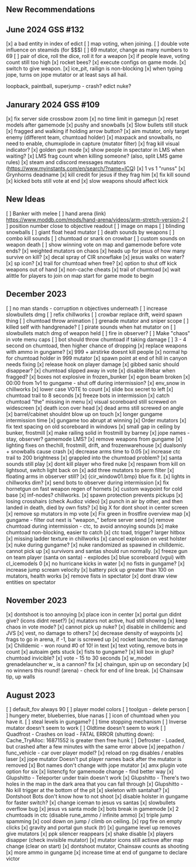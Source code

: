 ## New Recommendations

##  June 2024 GSS #132

[x] a bad entity in index of edict
[ ] map voting, when joining.
[ ] double vote influence on steamids (for $$$)
[ ] 69 mutator, change as many numbers to 69
[ ] pair of dice, roll the dice, roll it for a weapon
[x] if people leave, voting count still too high
[x] rocket bees?
[x] execute configs on game mode.
[x] switch to give weapon.
[x] ice_pit, railign is non-blocking
[x] when typing jope, turns on jope mutator or at least says all hail.

loopback, paintball, superjump - crash? edict
nuke?


##  Janurary 2024 GSS #109

[x] fix server side crossbow zoom
[x] no time limit in gamegun
[x] reset models after gamemode
[x] pushy and snowballs
[x] Slow bullets still stuck
[x] fragged and walking if holding arrow button?
[x] aim mutator, only target enemy (different team, chumtoad holder)
[x] maxpack and snowballs, no need to enable, chumxplode in capture (mutator filter)
[x] frag kill visual indicator?
[x] golden gun mode
[x] show people in spectator in LMS when waiting?
[x] LMS frag count when killing someone? (also, split LMS game rules)
[x] steam and cdiscord messages mutators (https://www.myinstants.com/en/search/?name=ICQ)
[x] 1 vs 1 "runss"
[x] Grynhorns deadname
[x] kill credit for jesus if they frag him
[x] fix kill sound
[x] kicked bots still vote at end
[x] slow weapons should affect kick

## New Ideas

[ ] Banker with melee
[ ] hand arena (link) https://www.moddb.com/mods/hand-arena/videos/arm-stretch-version-2
[ ] position number close to objective readout
[ ] image on maps
[ ] blinding snowballs
[ ] giant float head mutator
[ ] death sounds by weapons
[ ] combo kill sounds
[ ] chumtoad or snark on crowbar
[ ] custom sounds on weapon death
[ ] show winning vote on map and gamemode before vote ends?
[x] weighted mutators on chaos
[x] heads up for jesus of how many survive on kill?
[x] decal spray of CIR snowflake
[x] jesus walks on water?
[x] sp icon?
[x] trail for chumtoad when free?
[x] option to shut off kick weapons out of hand
[x] non-cache cheats
[x] trail of chumtoad
[x] wait alittle for players to join on map start for game mode to begin

## December 2023

[ ] no man stands - corruption n objectives underneath
[ ] increase slowbullets dmg
[ ] refix chillworks
[ ] crowbar replace drift, weird spawn thing 
[ ] chumtoad throw animation
[ ] grenade mutator and sniper scope
[ ] killed self with handgrenade?
[ ] pirate sounds when hat mutator on
[ ] slowbullets match dmg of weapon held
[ ] fire in observer?
[ ] Make "chaos" in vote menu caps
[ ] bot should throw chumtoad if taking damage
[ ] 3 - 4 second on chumtoad, then higher chance of dropping
[x] replace weapons with ammo in gungame?
[x] 999 + airstirke doesnt kill people
[x] normal hp for chumtoad holder in 999 mutator
[x] spawn point at end of hill in canyon needs fixing
[x] release hook on player damage
[x] gibbed sanic should disappear?
[x] chumtoad slipped away in vote
[x] disable lifebar when fragged?
[x] boxes not explosive in frozen_bunker
[x] egon beam broken
[x] 00:00 from 1v1 to gungame - shut off during intermission?
[x] env_snow in chillworks
[x] lower case VOTE to count
[x] slide box secret to left
[x] chumtoad trail to 8 seconds
[x] freeze bots in intermission
[x] catch chumtoad "the" missing in menu
[x] visual scoreboard still screwed on widescreen
[x] death icon over head
[x] dead arms still screwed on angle
[x] barrel/cabinet shouldnt blow up on touch
[x] longer gungame intermission time
[x] gungame too abrupt at winning
[x] Order mutators
[x] fix text spacing on old scoreboard in windows
[x] small gap in ceiling by bunker, frostmill
[x] make railing solid in frostmill by barney
[x] jope names - stay, observer? gamemode LMS?
[x] remove weapons from gungame
[x] lighting fixes on thechill, frostmill, drift, and frozenwarehouse
[x] dualsonly + snowballs cause crash
[x] decrease arms time to 0.05
[x] increase ctc trail to 200 brightness
[x] grappled into the chumtoad problem?
[x] santa sounds still play
[x] dont kill player who fired nuke
[x] respawn from kill on lightsout, switch light back on
[x] add three mutators to perm filter
[x] floating arms in observer still?
[x] {cir_window01.bmp} blue fix it.
[x] lights in chillworks dim?
[x] send bots to observer during intermission
[x] fix hornetgun on fast weapon regen of hornets
[x] custom waypoint for cold base
[x] inf-nodes? chillworks.
[x] spawn protection prevents pickups
[x] losing crosshairs (check Audioz video)
[x] punch in air by other, and then landed in death, died by own fists?
[x] big X for dont shoot in center screen
[x] remove sp mutators in mp vote
[x] Fix green in frostfire overview map
[x] gungame - filter out next is "weapon_" before server send
[x] remove chumtoad during intermission - ctc, to avoid annoying sounds
[x] make chumtoad non-blocking, easier to catch
[x] ctc toad, trigger? larger hitbox
[x] missing ladder texture in chillworks
[x] cancel explosion on vest holster
[x] nuke during gungame?
[x] nuke randomized as spawned in chilldemic. cannot pick up
[x] survivors and santas should run normally.
[x] freeze gun on team player (santa on santa) - explodes
[x] blue scoreboard (vgui) with cl_icemodels 0
[x] no hurricane kicks in water
[x] no fists in gungame?
[x] increase jump scream velocity
[x] battery pick up greater than 100 on mutators, health works
[x] remove fists in spectator
[x] dont draw view entities on spectator

## November 2023

[x] dontshoot is too annoying
    [x] place icon in center
[x] portal gun didnt give? (icons didnt reset?)
    [x] mutators not active, hud still showing
[x] keep chaos in vote mode?
[x] cannot pick up nuke?
    [x] disable in chilldemic and JVS
[x] vest, no damage to others?
[x] decrease density of waypoints
[x] frags to go in arena, if -1, bar is screwed up
[x] rocket launcher, no damage
[x] Chilldemic - won round #0 of 10! in text
[x] text voting, remove bots in count
[x] autoaim gets stuck
[x] fists to gungame?
[x] kill box in glup? chumtoad invicible?
[x] vote - 15 to 30 seconds
[x] w_model grenadelauncher w_ is a cannon? fix
[x] chaingun, spin up on secondary
[x] no winners this round! (arena) - check for end of line break.
[x] Chainsaw tip, up walls

## August 2023

[ ] default_fov always 90
[ ] player model colors
[ ] toolgun - delete person
[ ] hungery meter, blueberries, blue nanas
[ ] icon of chumtoad when you have it.
[ ] steal levels in gungame?
[ ] time stopping mechanism
[ ] Inverse mutator doesn't seem to work
[ ] Oldtime doesn't seem to work
[ ] Quadfrost - Crashes on load - FATAL ERROR (shutting down): Cache_TryAlloc: 16871552 is greater then free hunk
[ ] Defroster - Loaded, but crashed after a few minutes with the same error above
[x] jeepathon / func_vehicle - car over player model?
[x] reload on rpg disables / enables laser
[x] jope mutator Doesn't put player names back after the mutator is removed
[x] Bot names don't change with jope mutator
[x] amx plugin vote option for six
[x] listencfg for gamemode change - find better way
[x] Glupshitto - Teleporter under train doesn't work
[x] Glupshitto - There's two holes in the map in the dark area that you can fall through
[x] Glupshitto - No kill trigger at the bottom of the pit
[x] skeleton with santahat?
[x] Dontshoot Bots don't know how to not shoot
[x] disable holster in gungame for faster switch?
[x] change iceman to jesus vs santas
[x] slowbullets overflow bug
[x] jesus vs santa mode
[x] bots break in gamemode
[x] 2 chumtoads in ctc (disable rune_ammo / infinite ammo)
[x] triple jump spamming
[x] cool down on jump / climb on ceiling.
[x] rpg fire on empty clicks
[x] gravity and portal gun stuck (tr)
[x] gungame level up removes give mutators
[x] ppk silencer reappears
[x] shake disable
[x] players disapper (check invisible mutator)
[x] mutator icons still actiove after map change (clear on start)
[x] dontshoot mutator, Chainsaw counts as shooting
[x] more ammo in gungame
[x] increase time at end of gungame to declare victor
